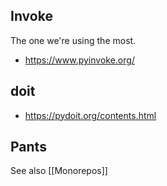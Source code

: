 ## Invoke
The one we're using the most.
- https://www.pyinvoke.org/

## doit
- https://pydoit.org/contents.html

## Pants
See also [[Monorepos]]

